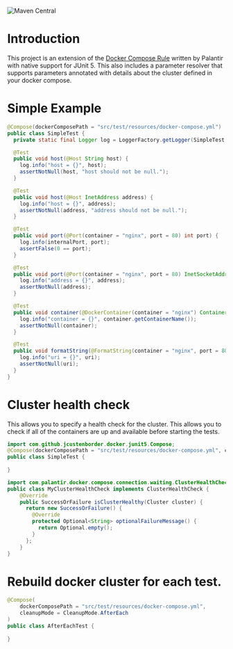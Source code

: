 ![Maven Central](https://img.shields.io/maven-central/v/com.github.jcustenborder/docker-compose-junit-extension.svg)

# Introduction

This project is an extension of the [Docker Compose Rule](https://github.com/palantir/docker-compose-rule) 
written by Palantir with native support for JUnit 5. This also includes a parameter resolver that supports 
parameters annotated with details about the cluster defined in your docker compose.
 
# Simple Example

```java
@Compose(dockerComposePath = "src/test/resources/docker-compose.yml")
public class SimpleTest {
  private static final Logger log = LoggerFactory.getLogger(SimpleTest.class);

  @Test
  public void host(@Host String host) {
    log.info("host = {}", host);
    assertNotNull(host, "host should not be null.");
  }

  @Test
  public void host(@Host InetAddress address) {
    log.info("host = {}", address);
    assertNotNull(address, "address should not be null.");
  }

  @Test
  public void port(@Port(container = "nginx", port = 80) int port) {
    log.info(internalPort, port);
    assertFalse(0 == port);
  }

  @Test
  public void port(@Port(container = "nginx", port = 80) InetSocketAddress address) {
    log.info("address = {}", address);
    assertNotNull(address);
  }

  @Test
  public void container(@DockerContainer(container = "nginx") Container container) {
    log.info("container = {}", container.getContainerName());
    assertNotNull(container);
  }

  @Test
  public void formatString(@FormatString(container = "nginx", port = 80, format = "https://$HOST:$EXTERNAL_PORT") String uri) {
    log.info("uri = {}", uri);
    assertNotNull(uri);
  }
}
```

# Cluster health check

This allows you to specify a health check for the cluster. This allows you to check if all of the 
containers are up and available before starting the tests.


```java
import com.github.jcustenborder.docker.junit5.Compose;
@Compose(dockerComposePath = "src/test/resources/docker-compose.yml", clusterHealthCheck = MyClusterHealthCheck.class)
public class SimpleTest {
  
}
```

```java
import com.palantir.docker.compose.connection.waiting.ClusterHealthCheck;
public class MyClusterHealthCheck implements ClusterHealthCheck {
    @Override
    public SuccessOrFailure isClusterHealthy(Cluster cluster) {
      return new SuccessOrFailure() {
        @Override
        protected Optional<String> optionalFailureMessage() {
          return Optional.empty();
        }
      };
    }
}
```

# Rebuild docker cluster for each test.

```java
@Compose(
    dockerComposePath = "src/test/resources/docker-compose.yml",
    cleanupMode = CleanupMode.AfterEach
)
public class AfterEachTest {
  
}
```